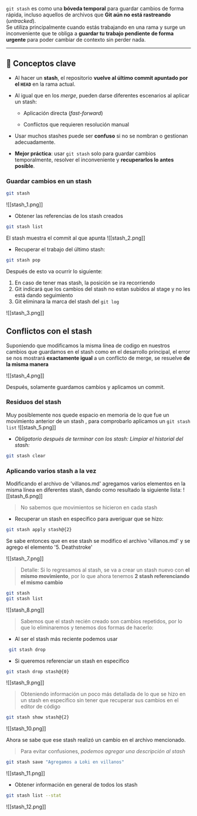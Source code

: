 `git stash` es como una **bóveda temporal** para guardar cambios de forma rápida, incluso aquellos de archivos que **Git aún no está rastreando** (_untracked_).  
Se utiliza principalmente cuando estás trabajando en una rama y surge un inconveniente que te obliga a **guardar tu trabajo pendiente de forma urgente** para poder cambiar de contexto sin perder nada.

---

## 📌 Conceptos clave

- Al hacer un **stash**, el repositorio **vuelve al último commit apuntado por el `HEAD`** en la rama actual.
    
- Al igual que en los _merge_, pueden darse diferentes escenarios al aplicar un stash:
    
    - Aplicación directa (_fast-forward_)
        
    - Conflictos que requieren resolución manual
        
- Usar muchos stashes puede ser **confuso** si no se nombran o gestionan adecuadamente.
    
- **Mejor práctica**: usar `git stash` solo para guardar cambios temporalmente, resolver el inconveniente y **recuperarlos lo antes posible**.

### Guardar cambios en un stash

```bash
git stash
```

![[stash_1.png]]

- Obtener las referencias de los stash creados
```bash
git stash list
```

El stash muestra el commit al que apunta
![[stash_2.png]]

- Recuperar el trabajo del último stash:
```bash
git stash pop
```

Después de esto va ocurrir lo siguiente:
1. En caso de tener mas stash, la posición se ira recorriendo
2. Git indicará que los cambios del stash no estan subidos al stage y no les está dando seguimiento
3. Git eliminara la marca del stash del `git log`

![[stash_3.png]]

## Conflictos con el stash
Suponiendo que modificamos la misma línea de codigo en  nuestros cambios que guardamos en el stash como en el desarrollo principal, el error se nos mostrará **exactamente igual** a un conflicto de merge, se resuelve **de la misma manera**

![[stash_4.png]]

Después, solamente guardamos cambios y aplicamos un commit.

### Residuos del stash
Muy posiblemente nos quede espacio en memoria de lo que fue un movimiento anterior de un stash , para comprobarlo aplicamos un `git stash list`
![[stash_5.png]]

- *Obligatorio después de terminar con los stash: Limpiar el historial del stash:*
```bash
git stash clear
```

### Aplicando varios stash a la vez
Modificando el archivo de 'villanos.md' agregamos varios elementos en la misma línea en diferentes stash, dando como resultado la siguiente lista:
![[stash_6.png]]

>No sabemos que movimientos se hicieron en cada stash

- Recuperar un stash en especifico para averiguar que se hizo:
```bash
git stash apply stash@{2}
```

Se sabe entonces que en ese stash se modifico el archivo 'villanos.md' y se agrego el elemento '5. Deathstroke'

![[stash_7.png]]

>Detalle: Si lo regresamos al stash, se va a crear un stash nuevo con **el mismo movimiento**, por lo que ahora tenemos **2 stash referenciando el mismo cambio**

```bash
git stash
git stash list
```

![[stash_8.png]]

>Sabemos que el stash recién creado son cambios repetidos, por lo que lo eliminaremos y tenemos dos formas de hacerlo:

- Al ser el stash más reciente podemos usar
```bash
 git stash drop
```

- Si queremos referenciar un stash en especifico
```bash
git stash drop stash@{0}
```

![[stash_9.png]]

>Obteniendo información un poco más detallada de lo que se hizo en un stash en especifico sin tener que recuperar sus cambios en el editor de código

```bash
git stash show stash@{2}
```

![[stash_10.png]]

Ahora se sabe que ese stash realizó un cambio en el archivo mencionado.

>Para evitar confusiones, *podemos agregar una descripción al stash*

```bash
git stash save "Agregamos a Loki en villanos"
```

![[stash_11.png]]

- Obtener información en general de todos los stash
```bash
git stash list --stat
```

![[stash_12.png]]

